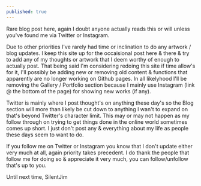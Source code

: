 ```yaml
---
published: true
---
```

Rare blog post here, again I doubt anyone actually reads this or will unless you've found me via Twitter or Instagram.

Due to other priorities I've rarely had time or inclination to do any artwork / blog updates. I keep this site up for the occaisional post here & there & try to add any of my thoughts or artwork that I deem worthy of enough to actually post.  That being said I'm considering redoing this site if time allow's for it, I'll possibly be adding new or removing old content & functions that apparently are no longer working on Github pages. In all likelyhood I'll be removing the Gallery / Portfolio section because I mainly use Instagram (link @ the bottom of the page) for showing new works (if any).

Twitter is mainly where I post thought's on anything these day's so the Blog section will more than likely be cut down to anything I wan't to expand on that's beyond Twitter's character limit.  This may or may not happen as my follow through on trying to get things done in the online world sometimes comes up short.  I just don't post any & everything about my life as people these days seem to want to do.

If you follow me on Twitter or Instagram you know that I don't update either very much at all, again priority takes precedent.  I do thank the people that follow me for doing so & appreciate it very much, you can follow/unfollow that's up to you.

Until next time,
SilentJim
